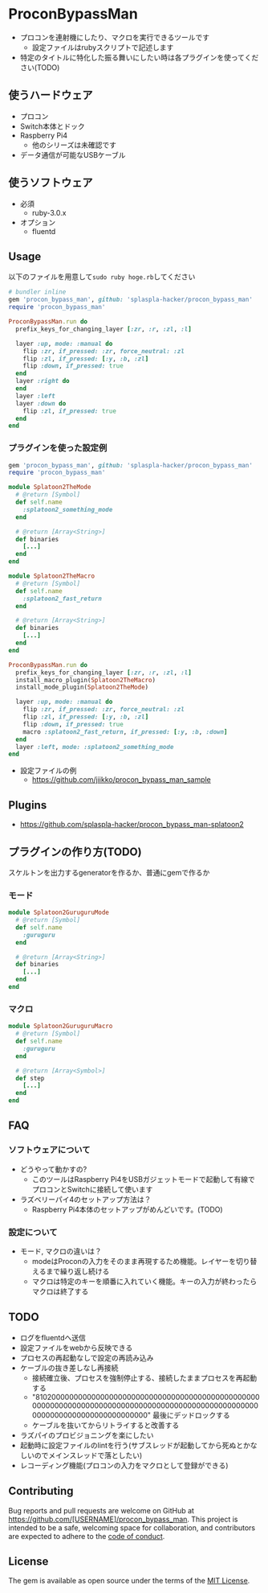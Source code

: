 # ProconBypassMan
* プロコンを連射機にしたり、マクロを実行できるツールです
    * 設定ファイルはrubyスクリプトで記述します
* 特定のタイトルに特化した振る舞いにしたい時は各プラグインを使ってください(TODO)

## 使うハードウェア
* プロコン
* Switch本体とドック
* Raspberry Pi4
    * 他のシリーズは未確認です
* データ通信が可能なUSBケーブル

## 使うソフトウェア
* 必須
  * ruby-3.0.x
* オプション
  * fluentd

## Usage
以下のファイルを用意して`sudo ruby hoge.rb`してください

```ruby
# bundler inline
gem 'procon_bypass_man', github: 'splaspla-hacker/procon_bypass_man'
require 'procon_bypass_man'

ProconBypassMan.run do
  prefix_keys_for_changing_layer [:zr, :r, :zl, :l]

  layer :up, mode: :manual do
    flip :zr, if_pressed: :zr, force_neutral: :zl
    flip :zl, if_pressed: [:y, :b, :zl]
    flip :down, if_pressed: true
  end
  layer :right do
  end
  layer :left
  layer :down do
    flip :zl, if_pressed: true
  end
end
```

### プラグインを使った設定例
```ruby
gem 'procon_bypass_man', github: 'splaspla-hacker/procon_bypass_man'
require 'procon_bypass_man'

module Splatoon2TheMode
  # @return [Symbol]
  def self.name
    :splatoon2_something_mode
  end

  # @return [Array<String>]
  def binaries
    [...]
  end
end

module Splatoon2TheMacro
  # @return [Symbol]
  def self.name
    :splatoon2_fast_return
  end

  # @return [Array<String>]
  def binaries
    [...]
  end
end

ProconBypassMan.run do
  prefix_keys_for_changing_layer [:zr, :r, :zl, :l]
  install_macro_plugin(Splatoon2TheMacro)
  install_mode_plugin(Splatoon2TheMode)

  layer :up, mode: :manual do
    flip :zr, if_pressed: :zr, force_neutral: :zl
    flip :zl, if_pressed: [:y, :b, :zl]
    flip :down, if_pressed: true
    macro :splatoon2_fast_return, if_pressed: [:y, :b, :down]
  end
  layer :left, mode: :splatoon2_something_mode
end
```

* 設定ファイルの例
  * https://github.com/jiikko/procon_bypass_man_sample

## Plugins
* https://github.com/splaspla-hacker/procon_bypass_man-splatoon2

## プラグインの作り方(TODO)
スケルトンを出力するgeneratorを作るか、普通にgemで作るか

### モード
```ruby
module Splatoon2GuruguruMode
  # @return [Symbol]
  def self.name
    :guruguru
  end

  # @return [Array<String>]
  def binaries
    [...]
  end
end
```

### マクロ
```ruby
module Splatoon2GuruguruMacro
  # @return [Symbol]
  def self.name
    :guruguru
  end

  # @return [Array<Symbol>]
  def step
    [...]
  end
end
```

## FAQ
### ソフトウェアについて
* どうやって動かすの?
    * このツールはRaspberry Pi4をUSBガジェットモードで起動して有線でプロコンとSwitchに接続して使います
* ラズベリーパイ4のセットアップ方法は？
    * Raspberry Pi4本体のセットアップがめんどいです。(TODO)

### 設定について
* モード, マクロの違いは？
    * modeはProconの入力をそのまま再現するため機能。レイヤーを切り替えるまで繰り返し続ける
    * マクロは特定のキーを順番に入れていく機能。キーの入力が終わったらマクロは終了する

## TODO
* ログをfluentdへ送信
* 設定ファイルをwebから反映できる
* プロセスの再起動なしで設定の再読み込み
* ケーブルの抜き差しなし再接続
    * 接続確立後、プロセスを強制停止する、接続したままプロセスを再起動する
    * "81020000000000000000000000000000000000000000000000000000000000000000000000000000000000000000000000000000000000000000000000000000" 最後にデッドロックする
    * ケーブルを抜いてからリトライすると改善する
* ラズパイのプロビジョニングを楽にしたい
* 起動時に設定ファイルのlintを行う(サブスレッドが起動してから死ぬとかなしいのでメインスレッドで落としたい)
* レコーディング機能(プロコンの入力をマクロとして登録ができる)

## Contributing

Bug reports and pull requests are welcome on GitHub at https://github.com/[USERNAME]/procon_bypass_man. This project is intended to be a safe, welcoming space for collaboration, and contributors are expected to adhere to the [code of conduct](https://github.com/[USERNAME]/procon_bypass_man/blob/master/CODE_OF_CONDUCT.md).

## License

The gem is available as open source under the terms of the [MIT License](https://opensource.org/licenses/MIT).
